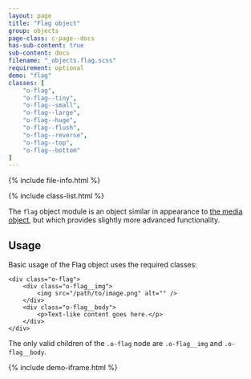 ```yaml
---
layout: page
title: "Flag object"
group: objects
page-class: c-page--docs
has-sub-content: true
sub-content: docs
filename: "_objects.flag.scss"
requirement: optional
demo: "flag"
classes: [
    "o-flag",
    "o-flag--tiny",
    "o-flag--small",
    "o-flag--large",
    "o-flag--huge",
    "o-flag--flush",
    "o-flag--reverse",
    "o-flag--top",
    "o-flag--bottom"
]
---
```


{% include file-info.html %}

{% include class-list.html %}

The `flag` object module is an object similar in appearance to [the media
object](https://github.com/inuitcss/objects.media), but which provides slightly
more advanced functionality.


## Usage

Basic usage of the Flag object uses the required classes:

    <div class="o-flag">
        <div class="o-flag__img">
            <img src="/path/to/image.png" alt="" />
        </div>
        <div class="o-flag__body">
            <p>Text-like content goes here.</p>
        </div>
    </div>

The only valid children of the `.o-flag` node are `.o-flag__img` and
`.o-flag__body`.

{% include demo-iframe.html %}
